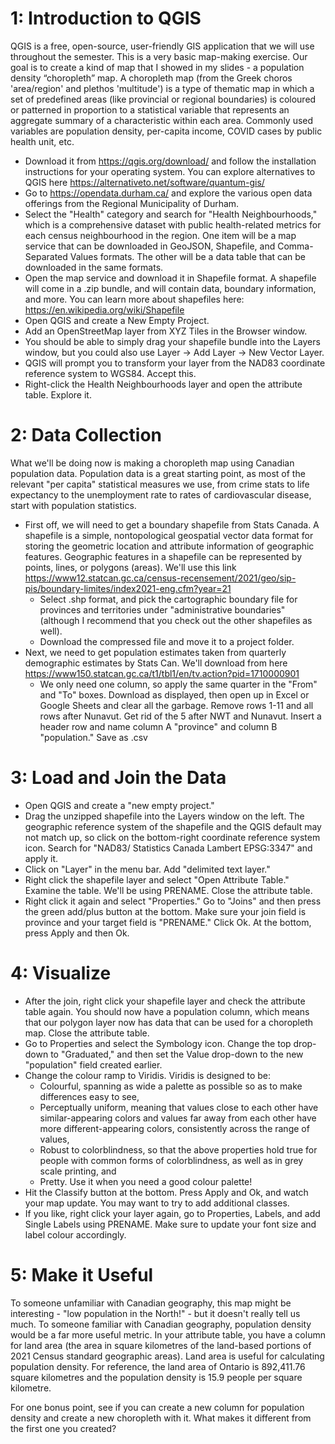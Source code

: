 # 1: Introduction to QGIS

QGIS is a free, open-source, user-friendly GIS application that we will use throughout the semester. This is a very basic map-making exercise. Our goal is to create a kind of map that I showed in my slides \- a population density “choropleth” map. A choropleth map (from the Greek choros 'area/region' and plethos 'multitude') is a type of thematic map in which a set of predefined areas (like provincial or regional boundaries) is coloured or patterned in proportion to a statistical variable that represents an aggregate summary of a characteristic within each area. Commonly used variables are population density, per-capita income, COVID cases by public health unit, etc.

- Download it from https://qgis.org/download/ and follow the installation instructions for your operating system. You can explore alternatives to QGIS here https://alternativeto.net/software/quantum-gis/
- Go to https://opendata.durham.ca/ and explore the various open data offerings from the Regional Municipality of Durham. 
 - Select the "Health" category and search for "Health Neighbourhoods," which is a comprehensive dataset with public health-related metrics for each census neighbourhood in the region. One item will be a map service that can be downloaded in GeoJSON, Shapefile, and Comma-Separated Values formats. The other will be a data table that can be downloaded in the same formats. 
 - Open the map service and download it in Shapefile format. A shapefile will come in a .zip bundle, and will contain data, boundary information, and more. You can learn more about shapefiles here: https://en.wikipedia.org/wiki/Shapefile
- Open QGIS and create a New Empty Project. 
- Add an OpenStreetMap layer from XYZ Tiles in the Browser window.
- You should be able to simply drag your shapefile bundle into the Layers window, but you could also use Layer -> Add Layer -> New Vector Layer.
- QGIS will prompt you to transform your layer from the NAD83 coordinate reference system to WGS84. Accept this.
- Right-click the Health Neighbourhoods layer and open the attribute table. Explore it.

# 2: Data Collection

What we'll be doing now is making a choropleth map using Canadian population data. Population data is a great starting point, as most of the relevant "per capita" statistical measures we use, from crime stats to life expectancy to the unemployment rate to rates of cardiovascular disease, start with population statistics.

- First off, we will need to get a boundary shapefile from Stats Canada. A shapefile is a simple, nontopological geospatial vector data format for storing the geometric location and attribute information of geographic features. Geographic features in a shapefile can be represented by points, lines, or polygons (areas). We'll use this link https://www12.statcan.gc.ca/census-recensement/2021/geo/sip-pis/boundary-limites/index2021-eng.cfm?year=21
  - Select .shp format, and pick the cartographic boundary file for provinces and territories under "administrative boundaries" (although I recommend that you check out the other shapefiles as well).
  - Download the compressed file and move it to a project folder.
- Next, we need to get population estimates taken from quarterly demographic estimates by Stats Can. We'll download from here https://www150.statcan.gc.ca/t1/tbl1/en/tv.action?pid=1710000901
  - We only need one column, so apply the same quarter in the "From" and "To" boxes. Download as displayed, then open up in Excel or Google Sheets and clear all the garbage. Remove rows 1-11 and all rows after Nunavut. Get rid of the 5 after NWT and Nunavut. Insert a header row and name column A "province" and column B "population." Save as .csv
  
# 3: Load and Join the Data

- Open QGIS and create a "new empty project."
- Drag the unzipped shapefile into the Layers window on the left. The geographic reference system of the shapefile and the QGIS default may not match up, so click on the bottom-right coordinate reference system icon. Search for "NAD83/ Statistics Canada Lambert EPSG:3347" and apply it.
- Click on "Layer" in the menu bar. Add "delimited text layer." 
- Right click the shapefile layer and select "Open Attribute Table." Examine the table. We'll be using PRENAME. Close the attribute table.
- Right click it again and select "Properties." Go to "Joins" and then press the green add/plus button at the bottom. Make sure your join field is province and your target field is "PRENAME." Click Ok. At the bottom, press Apply and then Ok.

# 4: Visualize

- After the join, right click your shapefile layer and check the attribute table again. You should now have a population column, which means that our polygon layer now has data that can be used for a choropleth map. Close the attribute table.
- Go to Properties and select the Symbology icon. Change the top drop-down to "Graduated," and then set the Value drop-down to the new "population" field created earlier.
- Change the colour ramp to Viridis. Viridis is designed to be:
  - Colourful, spanning as wide a palette as possible so as to make differences easy to see,
  - Perceptually uniform, meaning that values close to each other have similar-appearing colors and values far away from each other have more different-appearing colors, consistently across the range of values,
  - Robust to colorblindness, so that the above properties hold true for people with common forms of colorblindness, as well as in grey scale printing, and
  - Pretty. Use it when you need a good colour palette\!
- Hit the Classify button at the bottom. Press Apply and Ok, and watch your map update. You may want to try to add additional classes. 
- If you like, right click your layer again, go to Properties, Labels, and add Single Labels using PRENAME. Make sure to update your font size and label colour accordingly. 

# 5: Make it Useful

To someone unfamiliar with Canadian geography, this map might be interesting - "low population in the North!" - but it doesn't really tell us much. To someone familiar with Canadian geography, population density would be a far more useful metric. In your attribute table, you have a column for land area (the area in square kilometres of the land-based portions of 2021 Census standard geographic areas). Land area is useful for calculating population density. For reference, the land area of Ontario is 892,411.76 square kilometres and the population density is 15.9 people per square kilometre. 

For one bonus point, see if you can create a new column for population density and create a new choropleth with it. What makes it different from the first one you created?
